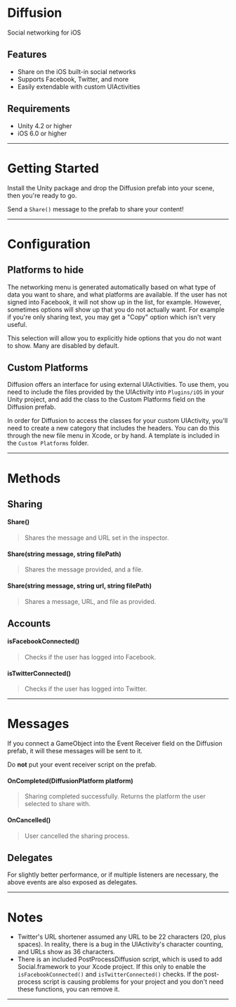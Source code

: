 Diffusion
========

Social networking for iOS

Features
--------

* Share on the iOS built-in social networks
* Supports Facebook, Twitter, and more
* Easily extendable with custom UIActivities


Requirements
------------

* Unity 4.2 or higher
* iOS 6.0 or higher

***


Getting Started
===============

Install the Unity package and drop the Diffusion prefab into your scene, then you're ready to go. 

Send a `Share()` message to the prefab to share your content! 

*** 


Configuration
=============

Platforms to hide
-----------------

The networking menu is generated automatically based on what type of data you want to share, and 
what platforms are available. If the user has not signed into Facebook, it will not show up in 
the list, for example. However, sometimes options will show up that you do not actually want. For 
example if you're only sharing text, you may get a "Copy" option which isn't very useful. 

This selection will allow you to explicitly hide options that you do not want to show. Many are 
disabled by default. 


Custom Platforms
----------------

Diffusion offers an interface for using external UIActivities. To use them, you need to include the 
files provided by the UIActivity into `Plugins/iOS` in your Unity project, and add the class to the
Custom Platforms field on the Diffusion prefab.

In order for Diffusion to access the classes for your custom UIActivity, you'll need to create a new 
category that includes the headers. You can do this through the new file menu in Xcode, or by hand. 
A template is included in the `Custom Platforms` folder. 

***


Methods
=======

Sharing
-------

#### Share()
> Shares the message and URL set in the inspector. 

#### Share(string message, string filePath)
> Shares the message provided, and a file.

#### Share(string message, string url, string filePath)
> Shares a message, URL, and file as provided.


Accounts
--------

#### isFacebookConnected()
> Checks if the user has logged into Facebook.

####  isTwitterConnected()
> Checks if the user has logged into Twitter.


***


Messages
========

If you connect a GameObject into the Event Receiver field on the Diffusion prefab, it will these 
messages will be sent to it.

Do **not** put your event receiver script on the prefab.


#### OnCompleted(DiffusionPlatform platform) 
> Sharing completed successfully. Returns the platform the user selected to share with.

#### OnCancelled()
> User cancelled the sharing process. 


Delegates
---------

For slightly better performance, or if multiple listeners are necessary, the above events are 
also exposed as delegates.

***


Notes
=====

* Twitter's URL shortener assumed any URL to be 22 characters (20, plus spaces). In reality, there
is a bug in the UIActivity's character counting, and URLs show as 36 characters. 
* There is an included PostProcessDiffusion script, which is used to add Social.framework to your 
Xcode project. If this only to enable the `isFacebookConnected()` and `isTwitterConnected()` checks. 
If the post-process script is causing problems for your project and you don't need these functions, 
you can remove it. 

***



